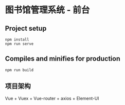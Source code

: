 # 图书馆管理系统 - 前台

## Project setup
```
npm install
npm run serve
```

## Compiles and minifies for production
```
npm run build
```

## 项目架构
Vue + Vuex + Vue-router + axios + Element-UI
